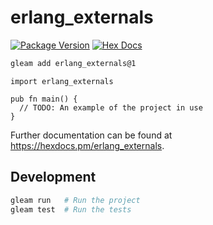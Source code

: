 # erlang_externals

[![Package Version](https://img.shields.io/hexpm/v/erlang_externals)](https://hex.pm/packages/erlang_externals)
[![Hex Docs](https://img.shields.io/badge/hex-docs-ffaff3)](https://hexdocs.pm/erlang_externals/)

```sh
gleam add erlang_externals@1
```
```gleam
import erlang_externals

pub fn main() {
  // TODO: An example of the project in use
}
```

Further documentation can be found at <https://hexdocs.pm/erlang_externals>.

## Development

```sh
gleam run   # Run the project
gleam test  # Run the tests
```
